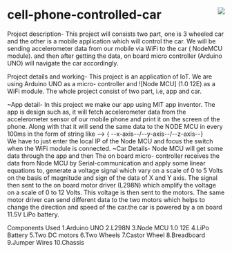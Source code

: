 # cell-phone-controlled-car <img align="right" src="https://visitor-badge.glitch.me/badge?page_id=pravesh-pandey.Cell_Phone_Controlled_car"/>

Project description-
   This project will consists two part, one is 3 wheeled car and the other is a mobile application which will control the car. We will be sending accelerometer data from our mobile via WiFi to the car ( NodeMCU module). and then after getting the data, on board micro controller (Arduino UNO) will navigate the car accordingly.

Project details and working-
  This project is an application of IoT. We are using Arduino UNO  as a micro- controller and ![Node MCU] (1.0 12E) as a WiFi module. The whole project consist of two part, i.e, app and car.

~App detail-
In this project we make our app using MIT app inventor. The app is design such as, it will fetch accelerometer data from the accelerometer sensor of our mobile phone and print it on the screen of the phone. Along with that it will send the same data to the NODE MCU in every 100ms in the form of string like -->
{ --x-axis--/--y-axis--/--z-axis--}  
   We have to just enter the local IP of the Node MCU and focus the switch when the WiFi module is connected.
~Car Details-
Node MCU will get some data through the app and then The on board micro- controller receives the data from Node MCU by Serial-communication and apply some linear equations to, generate a voltage signal which vary on a scale of 0 to 5 Volts on the basis of magnitude and sign of the data of X and Y axis. The signal then sent to the on board motor driver (L298N) which amplify the voltage on a scale of 0 to 12 Volts. This voltage is then sent to the motors. The same motor driver can send different data to the two motors which helps to change the direction and speed of the car.the car is powered by a on board 11.5V LiPo battery.

Components Used
1.Arduino UNO
2.L298N
3.Node MCU 1.0 12E
4.LiPo Battery
5.Two DC motors
6.Two Wheels
7.Castor Wheel 
8.Breadboard
9.Jumper Wires
10.Chassis


